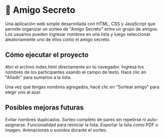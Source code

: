 # 🎁 Amigo Secreto

Una aplicación web simple desarrollada con HTML, CSS y JavaScript que permite organizar un sorteo de "Amigo Secreto" entre un grupo de amigos. Los usuarios pueden ingresar nombres en una lista y luego seleccionar aleatoriamente uno de ellos como el amigo secreto.

## Cómo ejecutar el proyecto
Abrí el archivo index.html directamente en tu navegador.
Ingresá los nombres de los participantes usando el campo de texto.
Hacé clic en "Añadir" para sumarlos a la lista.

Una vez que tengas nombres agregados, hacé clic en "Sortear amigo" para elegir uno al azar.
## Posibles mejoras futuras
Evitar nombres duplicados.
Sorteo completo de pares sin repetirse ni auto-asignarse.
Funcionalidad para reiniciar la lista.
Exportar la lista como PDF o imagen.
Animaciones o sonidos durante el sorteo.
